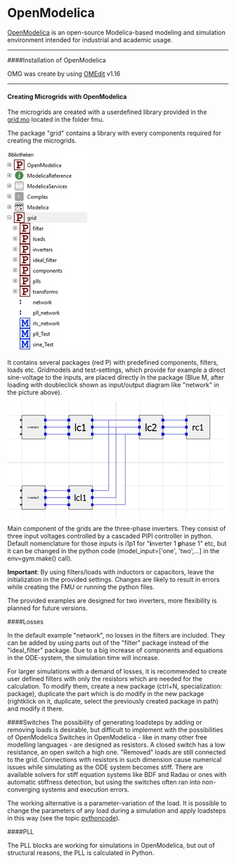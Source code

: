 #  OpenModelica


[OpenModelica](https://openmodelica.org/) is an open-source Modelica-based modeling and simulation environment intended for industrial and academic usage.

---
####Installation of OpenModelica


OMG was create by using [OMEdit](https://openmodelica.org/download/download-windows) v1.16

---
#### Creating Microgrids with OpenModelica
The microgrids are created with a userdefined library provided in the [grid.mo](../../fmu) located in the folder fmu.

The package "grid" contains a library with every components required for creating the microgrids.

![](../pictures/library.jpg)

It contains several packages (red P) with predefined components, filters, loads etc.
Gridmodels and test-settings, which provide for example a direct sine-voltage to the inputs, are placed directly in the package (Blue M, after loading with doubleclick shown as input/output diagram like "network" in the picture above). 

![](../pictures/omedit.jpg)

Main component of the grids are the three-phase inverters.
They consist of three input voltages controlled by a cascaded PIPI controller in python.
Default nomenclature for those inputs is i1p1 for "**i**nverter 1 **p**hase 1" etc, but it can be changed in the python code (model_input=['one', 'two',...] in the env=gym.make() call).

**Important**:  By using filters/loads with inductors or capacitors, leave the initialization in the provided settings. Changes are likely to result in errors while creating the FMU or running the python files. 
  

The provided examples are designed for two inverters, more flexibility is planned for future versions.

####Losses

In the default example "network", no losses in the filters are included. They can be added by using parts out of the "filter" package instead of the "ideal_filter" package. 
Due to a big increase of components and equations in the ODE-system, the simulation time will increase.

For larger simulations with a demand of losses, it is recommended to create user defined filters with only the resistors which are needed for the calculation.
To modify them, create a new package (ctrl+N, specialization: package), duplicate the part which is do modify in the new package (rightklick on it, duplicate, select the previously created package in path) and modify it there. 


####Switches
The possibility of generating loadsteps by adding or removing loads is desirable, but difficult to implement with the possibilities of OpenModelica
Switches in OpenModelica - like in many other free modelling languages - are designed as resistors. A closed switch has a low resistance, an open switch a high one.
"Removed" loads are still connected to the grid. Connections with resistors in such dimension cause numerical issues while simulating as the ODE system becomes stiff. 
There are available solvers for stiff equation systems like BDF and Radau or ones with automatic stiffness detection, but using the switches often ran into non-converging systems and execution errors.

The working alternative is a parameter-variation of the load. It is possible to change the parameters of any load during a simulation
 and apply loadsteps in this way (see the topic  [pythoncode](Pythoncode.md)).


####PLL

The PLL blocks are working for simulations in OpenModelica, but out of structural reasons, the PLL is calculated in Python.

   
